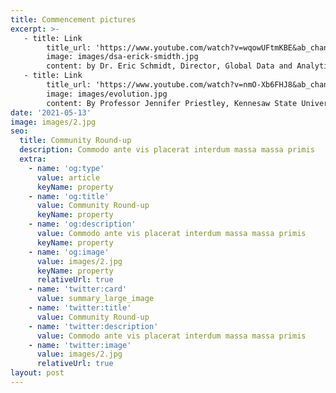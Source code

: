 ```yaml
---
title: Commencement pictures
excerpt: >-
   - title: Link
        title_url: 'https://www.youtube.com/watch?v=wqowUFtmKBE&ab_channel=AncaDoloc-Mihu'
        image: images/dsa-erick-smidth.jpg
        content: by Dr. Eric Schmidt, Director, Global Data and Analytics, The Coca-Cola Company, September 22nd 2020.
   - title: Link
        title_url: 'https://www.youtube.com/watch?v=nmO-Xb6FHJ8&ab_channel=AncaDoloc-Mihu'
        image: images/evolution.jpg
        content: By Professor Jennifer Priestley, Kennesaw State University, April 15th 2020.     
date: '2021-05-13'
image: images/2.jpg
seo:
  title: Community Round-up
  description: Commodo ante vis placerat interdum massa massa primis
  extra:
    - name: 'og:type'
      value: article
      keyName: property
    - name: 'og:title'
      value: Community Round-up
      keyName: property
    - name: 'og:description'
      value: Commodo ante vis placerat interdum massa massa primis
      keyName: property
    - name: 'og:image'
      value: images/2.jpg
      keyName: property
      relativeUrl: true
    - name: 'twitter:card'
      value: summary_large_image
    - name: 'twitter:title'
      value: Community Round-up
    - name: 'twitter:description'
      value: Commodo ante vis placerat interdum massa massa primis
    - name: 'twitter:image'
      value: images/2.jpg
      relativeUrl: true
layout: post
---
```

